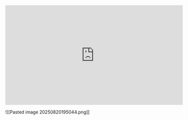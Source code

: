 <iframe width="560" height="315" src="https://www.youtube.com/embed/8eb_41ZpyOQ?si=7qRdWiIc1Y7kaUwF" title="YouTube video player" frameborder="0" allow="accelerometer; autoplay; clipboard-write; encrypted-media; gyroscope; picture-in-picture; web-share" referrerpolicy="strict-origin-when-cross-origin" allowfullscreen></iframe>

![[Pasted image 20250820195044.png]]